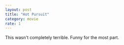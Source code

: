 ```yaml
---
layout: post
title: "Hot Pursuit"
category: movie
rate: 1
---
```


This wasn't completely terrible. Funny for the most part.
